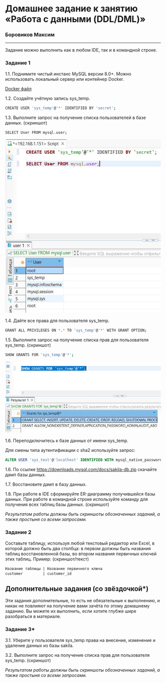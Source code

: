 # Домашнее задание к занятию «Работа с данными (DDL/DML)»

### Боровиков Максим

---

Задание можно выполнить как в любом IDE, так и в командной строке.

### Задание 1
1.1. Поднимите чистый инстанс MySQL версии 8.0+. Можно использовать локальный сервер или контейнер Docker.  

[Docker файл](scripts/docker-compose.yml)  

1.2. Создайте учётную запись sys_temp.  
```bash
CREATE USER 'sys_temp'@'*' IDENTIFIED BY 'secret';
```
1.3. Выполните запрос на получение списка пользователей в базе данных. (скриншот)
```bash
SELECT User FROM mysql.user;
```
![select_users](img/select_users.JPG)  

1.4. Дайте все права для пользователя sys_temp. 

```bash
GRANT ALL PRIVILEGES ON *.* TO 'sys_temp'@'*' WITH GRANT OPTION;
```

1.5. Выполните запрос на получение списка прав для пользователя sys_temp. (скриншот)

```bash
SHOW GRANTS FOR 'sys_temp'@'*';
```
![sec](img/sec.JPG)  

1.6. Переподключитесь к базе данных от имени sys_temp.  

Для смены типа аутентификации с sha2 используйте запрос: 
```sql
ALTER USER 'sys_test'@'localhost' IDENTIFIED WITH mysql_native_password BY 'password';
```
1.6. По ссылке https://downloads.mysql.com/docs/sakila-db.zip скачайте дамп базы данных.

1.7. Восстановите дамп в базу данных.

1.8. При работе в IDE сформируйте ER-диаграмму получившейся базы данных. При работе в командной строке используйте команду для получения всех таблиц базы данных. (скриншот)

*Результатом работы должны быть скриншоты обозначенных заданий, а также простыня со всеми запросами.*


### Задание 2
Составьте таблицу, используя любой текстовый редактор или Excel, в которой должно быть два столбца: в первом должны быть названия таблиц восстановленной базы, во втором названия первичных ключей этих таблиц. Пример: (скриншот/текст)
```
Название таблицы | Название первичного ключа
customer         | customer_id
```


## Дополнительные задания (со звёздочкой*)
Эти задания дополнительные, то есть не обязательные к выполнению, и никак не повлияют на получение вами зачёта по этому домашнему заданию. Вы можете их выполнить, если хотите глубже шире разобраться в материале.

### Задание 3*
3.1. Уберите у пользователя sys_temp права на внесение, изменение и удаление данных из базы sakila.

3.2. Выполните запрос на получение списка прав для пользователя sys_temp. (скриншот)

*Результатом работы должны быть скриншоты обозначенных заданий, а также простыня со всеми запросами.*
